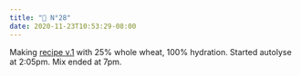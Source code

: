 ```yaml
---
title: "🍞 N°28"
date: 2020-11-23T10:53:29-08:00
---
```


Making [recipe v.1](/entries/bread-recipe-v.1) with 25% whole wheat, 100% hydration.
Started autolyse at 2:05pm.
Mix ended at 7pm.
